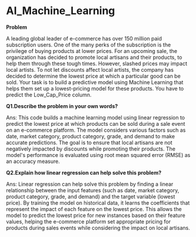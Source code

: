 # AI_Machine_Learning

**Problem**

A leading global leader of e-commerce has over 150 million paid subscription users. One of the many perks of the subscription is the privilege of buying products at lower prices. For an upcoming sale, the organization has decided to promote local artisans and their products, to help them through these tough times. However, slashed prices may impact local artists.
To not let discounts affect local artists, the company has decided to determine the lowest price at which a particular good can be sold. Your task is to build a predictive model using Machine Learning that helps them set up a lowest-pricing model for these products.
You have to predict the Low_Cap_Price column.

**Q1.Describe the problem in your own words?**

Ans: This code builds a machine learning model using linear regression to predict the lowest price at which products can be sold during a sale event on an e-commerce platform. The model considers various factors such as date, market category, product category, grade, and demand to make accurate predictions. The goal is to ensure that local artisans are not negatively impacted by discounts while promoting their products. The model's performance is evaluated using root mean squared error (RMSE) as an accuracy measure.

**Q2.Explain how linear regression can help solve this problem?**

Ans: Linear regression can help solve this problem by finding a linear relationship between the input features (such as date, market category, product category, grade, and demand) and the target variable (lowest price). By training the model on historical data, it learns the coefficients that represent the impact of each feature on the lowest price. This allows the model to predict the lowest price for new instances based on their feature values, helping the e-commerce platform set appropriate pricing for products during sales events while considering the impact on local artisans.
